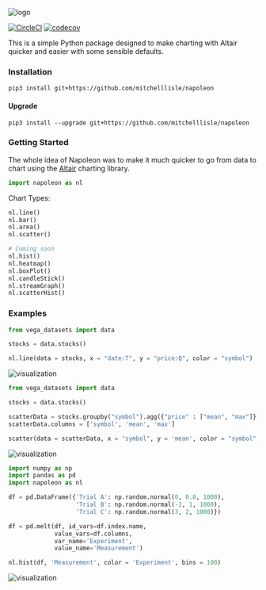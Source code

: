 ![logo](https://user-images.githubusercontent.com/18128531/38246646-d345c070-3785-11e8-9a92-764d4fd6c369.png)

[![CircleCI](https://circleci.com/gh/mitchelllisle/napoleon.svg?style=svg)](https://circleci.com/gh/mitchelllisle/napoleon)
[![codecov](https://codecov.io/gh/mitchelllisle/napoleon/branch/master/graph/badge.svg)](https://codecov.io/gh/mitchelllisle/napoleon)

This is a simple Python package designed to make charting with Altair quicker and easier with some sensible defaults.

### Installation
`pip3 install git+https://github.com/mitchelllisle/napoleon`

#### Upgrade
`pip3 install --upgrade git+https://github.com/mitchelllisle/napoleon`

### Getting Started
The whole idea of Napoleon was to make it much quicker to go from data to chart using the [Altair](https://altair-viz.github.io/) charting library.

```python
import napoleon as nl
```

Chart Types:
```python
nl.line()
nl.bar()
nl.area()
nl.scatter()

# Coming soon
nl.hist()
nl.heatmap()
nl.boxPlot()
nl.candleStick()
nl.streamGraph()
nl.scatterHist()
```

### Examples

```python
from vega_datasets import data

stocks = data.stocks()

nl.line(data = stocks, x = "date:T", y = "price:Q", color = "symbol")
```
![visualization](https://user-images.githubusercontent.com/18128531/44091662-8af9df28-a011-11e8-8bb5-1b8a9db357a1.png)


```python
from vega_datasets import data

stocks = data.stocks()

scatterData = stocks.groupby("symbol").agg({"price" : ["mean", "max"]}).reset_index()
scatterData.columns = ['symbol', 'mean', 'max']

scatter(data = scatterData, x = "symbol", y = 'mean', color = "symbol", size = "max")
```
![visualization](https://user-images.githubusercontent.com/18128531/44295509-a4c31f80-a2ed-11e8-8db1-b256e45f2499.png)


```python
import numpy as np
import pandas as pd
import napoleon as nl

df = pd.DataFrame({'Trial A': np.random.normal(0, 0.8, 1000),
                   'Trial B': np.random.normal(-2, 1, 1000),
                   'Trial C': np.random.normal(3, 2, 1000)})

df = pd.melt(df, id_vars=df.index.name,
             value_vars=df.columns,
             var_name='Experiment',
             value_name='Measurement')

nl.hist(df, 'Measurement', color = 'Experiment', bins = 100)
```
![visualization](https://user-images.githubusercontent.com/18128531/44845601-515bb480-ac91-11e8-93cb-f0aa7bd93822.png)
